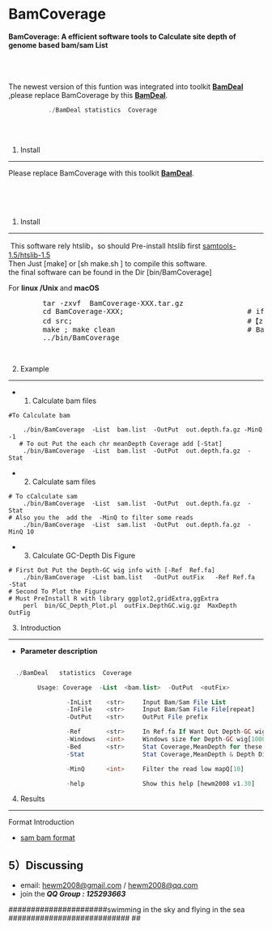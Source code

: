 # BamCoverage
<b>BamCoverage: A efficient software tools to Calculate site depth of genome based  bam/sam List</b>

</br></br></br>
The newest version of this funtion was integrated into toolkit <b>[BamDeal](https://github.com/BGI-shenzhen/BamDeal) </b>,please replace BamCoverage by this <b>[BamDeal](https://github.com/BGI-shenzhen/BamDeal)</b>.

```php
           ./BamDeal statistics  Coverage
```

</br></br>

1) Install
------------

Please replace BamCoverage with this toolkit <b>[BamDeal](https://github.com/BGI-shenzhen/BamDeal)</b>.

</br></br></br>

1) Install
------------

  This software rely htslib，so should Pre-install htslib first [samtools-1.5/htslib-1.5](https://sourceforge.net/projects/samtools/files/samtools)
  </br>Then Just  [make]  or [sh  make.sh ]  to compile this software.
  </br>the final software can be found in the Dir [bin/BamCoverage]

 For <b>linux /Unix </b> and <b>macOS </b>
<pre>
        tar -zxvf  BamCoverage-XXX.tar.gz
        cd BamCoverage-XXX;                             # if Link do not work ,Try <b>re-install</b>  two  library
        cd src;                                         #【zlib and htslib】 and copy them to the library Dir
        make ; make clean                               # BamCoverage-XX/src/include/zlib 
        ../bin/BamCoverage                              
</pre>
</br>


2) Example
------------
* 1) Calculate bam files
```
#To Calculate bam

    ./bin/BamCoverage  -List  bam.list  -OutPut  out.depth.fa.gz -MinQ -1
   # To out Put the each chr meanDepth Coverage add [-Stat]
    ./bin/BamCoverage  -List  bam.list  -OutPut  out.depth.fa.gz  -Stat

```

* 2) Calculate sam files
```
# To cCalculate sam
	./bin/BamCoverage  -List  sam.list  -OutPut  out.depth.fa.gz  -Stat
# Also you the  add the  -MinQ to filter some reads
	./bin/BamCoverage  -List  sam.list  -OutPut  out.depth.fa.gz  -MinQ 10
```

* 3) Calculate GC-Depth Dis Figure
```
# First Out Put the Depth-GC wig info with [-Ref  Ref.fa]
	./bin/BamCoverage  -List bam.list   -OutPut outFix   -Ref Ref.fa  -Stat
# Second To Plot the Figure 
# Must PreInstall R with library ggplot2,gridExtra,ggExtra
	perl  bin/GC_Depth_Plot.pl  outFix.DepthGC.wig.gz  MaxDepth  OutFig
```

3) Introduction
------------

* <b> Parameter description</b>

```php

  ./BamDeal   statistics  Coverage

        Usage: Coverage  -List  <bam.list>  -OutPut  <outFix>

                -InList    <str>     Input Bam/Sam File List
                -InFile    <str>     Input Bam/Sam File File[repeat]
                -OutPut    <str>     OutPut File prefix

                -Ref       <str>     In Ref.fa If Want Out Depth-GC wig info
                -Windows   <int>     Windows size for Depth-GC wig[10000]
                -Bed       <str>     Stat Coverage,MeanDepth for these bed Regions
                -Stat                Stat Coverage,MeanDepth & Depth Dis of whole-genome

                -MinQ      <int>     Filter the read low mapQ[10]

                -help                Show this help [hewm2008 v1.30]

```

4) Results
------------
Format Introduction

* [sam bam format](https://samtools.github.io/hts-specs/SAMv1.pdf)

5）Discussing
------------
- email: hewm2008@gmail.com / hewm2008@qq.com
- join the<b><i> QQ Group : 125293663</b></i>



######################swimming in the sky and flying in the sea ########################### ##


